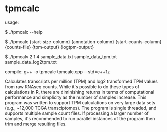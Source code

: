 # tpmcalc

usage:

$ ./tpmcalc --help

$ ./tpmcalc {start-size-column} {annotation-column} {start-counts-column} {counts-file} {tpm-output} {logtpm-output}

$ ./tpmcalv 2 1 4 sample_data.txt sample_data_tpm.txt sample_data_log2tpm.txt

compile: g++ -o tpmcalc tpmcalc.cpp --std=c++1z

Calculates transcripts per million (TPM) and  log2 transformed TPM values from raw RNAseq counts. While it's possible to do these types of calculations in R, there are diminishing returns in terms of computational performance and simplicity as the number of samples increase. This program was written to support TPM calculations on very large data sets (e.g., ~12,000 TCGA transciptomes). The program is single threaded, and supports multiple sample count files. If processing a larger number of samples, it's recommended to run parallel instances of the program then trim and merge resulting files. 

